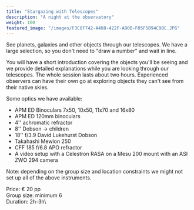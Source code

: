 ```yaml
---
title: "Stargazing with Telescopes"
description: "A night at the observatory"
weight: 100
featured_image: "/images/F3C8F742-A488-422F-A90B-F05F5B94C98C.JPG"
---
```


See planets, galaxies and other objects through our telescopes. We have a large selection, so you don't need to "draw a number" and wait in line.

You will have a short introduction covering the objects you'll be seeing and we provide detailed explanations while you are looking through our telescopes.
The whole session lasts about two hours.
Experienced observers can have their own go at exploring objects they can't see from their native skies.

<!--more-->

Some optics we have available:

* APM ED Binoculars 7x50, 10x50, 11x70 and 16x80
* APM ED 120mm binoculars
* 4'' achromatic refractor
* 8'' Dobson -> children
* 18'' f/3.9 David Lukehurst Dobson
* Takahashi Mewlon 250
* CFF 185 f/6.8 APO refractor
* A video setup with a Celestron RASA on a Mesu 200 mount with an ASI ZWO 294 camera

Note: depending on the group size and location constraints we might not set up all of the above instruments.

Price: &euro; 20 pp\
Group size: minimum 6\
Duration: 2h-3h\
